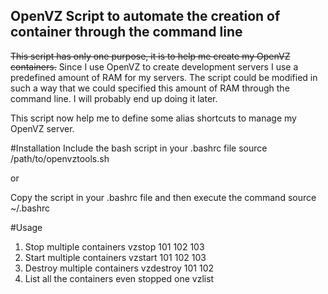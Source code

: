 OpenVZ Script to automate the creation of container through the command line
----------------------------------------------------------------------------

<strike>This script has only one purpose, it is to help me create my OpenVZ containers.</strike>
Since I use OpenVZ to create development servers I use a predefined amount of RAM
for my servers. The script could be modified in such a way that we could specified
this amount of RAM through the command line. I will probably end up doing it later.

This script now help me to define some alias shortcuts to manage my OpenVZ server.

#Installation
Include the bash script in your .bashrc file
	source /path/to/openvztools.sh

or 

Copy the script in your .bashrc file and then execute the command
	source ~/.bashrc

#Usage
1. Stop multiple containers
	vzstop 101 102 103
2. Start multiple containers
	vzstart 101 102 103
3. Destroy multiple containers
	vzdestroy 101 102
4. List all the containers even stopped one
	vzlist
